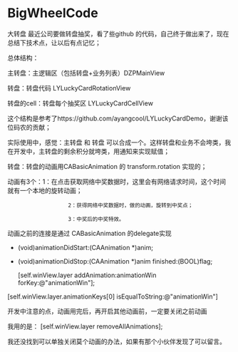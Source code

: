 # BigWheelCode
大转盘
最近公司要做转盘抽奖，看了些github 的代码，自己终于做出来了，现在总结下技术点，让以后有点记忆；

总体结构：

主转盘：主逻辑区（包括转盘+业务列表）DZPMainView

转盘：转盘代码     LYLuckyCardRotationView

转盘的cell：转盘每个抽奖区   LYLuckyCardCellView

这个结构是参考了https://github.com/ayangcool/LYLuckyCardDemo，谢谢该位码农的贡献；

实际使用中，感觉：主转盘 和 转盘 可以合成一个。这样转盘和业务不会垮类，我在开发中，主转盘的剩余积分就垮类，用通知来实现赋值；

转盘：转盘的动画用CABasicAnimation 的 transform.rotation 实现的；

动画有3个：1：在点击获取网络中奖数据时，这里会有网络请求时间，这个时间就有一个本地的旋转动画；

                       2：获得网络中奖数据时，做的动画，旋转到中奖点；

                       3：中奖后的中奖特效。

动画之前的连接是通过 CABasicAnimation 的delegate实现

- (void)animationDidStart:(CAAnimation *)anim;

- (void)animationDidStop:(CAAnimation *)anim finished:(BOOL)flag;

  [self.winView.layer addAnimation:animationWin forKey:@"animationWin"];

[self.winView.layer.animationKeys[0] isEqualToString:@"animationWin"]

开发中注意的点，动画用完后，再开启其他动画前，一定要关闭之前动画

我用的是： [self.winView.layer removeAllAnimations];

我还没找到可以单独关闭莫个动画的办法，如果有那个小伙伴发现了可以留言。
